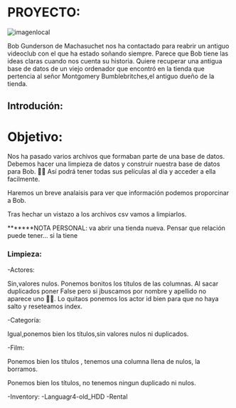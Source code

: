 # PROYECTO:

![imagenlocal]("C:\Users\Usuario\ironhack\proyectos\sql-data-base-building\image\1366_2000.jpg")

Bob Gunderson de Machasuchet nos ha contactado para reabrir un antiguo videoclub con el que ha estado soñando siempre. Parece que Bob tiene las ideas claras cuando nos cuenta su historia. Quiere recuperar una antigua base de datos de un viejo ordenador que encontró en la tienda que pertencia al señor Montgomery Bumblebritches,el antiguo dueño de la tienda.

## Introdución:

# Objetivo:

Nos ha pasado varios archivos que formaban parte de una base de datos. Debemos hacer una limpieza de datos y construir nuestra base de datos para Bob. 🧔‍♂️ Así podrá tener todas sus películas al día y acceder a ella facilmente.

Haremos un breve analaisis para ver que información podemos proporcinar a Bob.

Tras hechar un vistazo a los archivos csv vamos a limpiarlos.

*******NOTA PERSONAL: va abrir una tienda nueva. Pensar que relación puede tener... si la tiene

### Limpieza:

-Actores: 

Sin,valores nulos. Ponemos bonitos los títulos de las columnas.
Al sacar duplicados poner False pero si jbuscamos por nombre y apellido no aparece uno 🔎🔎. Lo quitaos ponemos los actor id bien para que no haya salto y reseteamos index.

-Categoría:

Igual,ponemos bien los títulos,sin valores nulos ni duplicados.

-Film:

Ponemos bien los títulos , tenemos una columna llena de nulos, la borramos.

Ponemos bien los títulos, no tenemos ningun duplicado ni nulos.

-Inventory:
-Languagr4-old_HDD
-Rental


